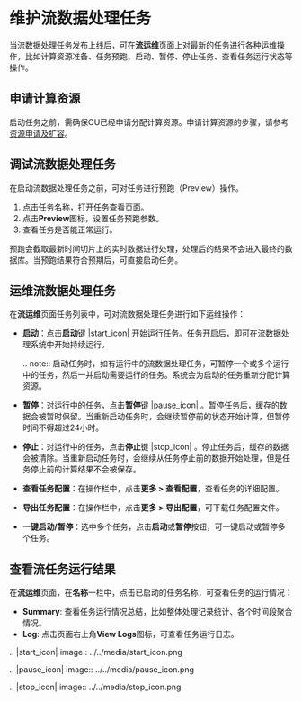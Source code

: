 # 维护流数据处理任务

当流数据处理任务发布上线后，可在**流运维**页面上对最新的任务进行各种运维操作，比如计算资源准备、任务预跑、启动、暂停、停止任务、查看任务运行状态等操作。

## 申请计算资源

启动任务之前，需确保OU已经申请分配计算资源。申请计算资源的步骤，请参考[资源申请及扩容](/docs/enos/zh_CN/latest/resourcemanagement/getstarted.html)。

## 调试流数据处理任务

在启动流数据处理任务之前，可对任务进行预跑（Preview）操作。

1. 点击任务名称，打开任务查看页面。
2. 点击**Preview**图标，设置任务预跑参数。
3. 查看任务是否能正常运行。

预跑会截取最新时间切片上的实时数据进行处理，处理后的结果不会进入最终的数据库。当预跑结果符合预期后，可直接启动任务。

## 运维流数据处理任务

在**流运维**页面任务列表中，可对流数据处理任务进行如下运维操作：

- **启动**：点击**启动**键 |start_icon| 开始运行任务。任务开启后，即可在流数据处理系统中开始持续运行。

  .. note:: 启动任务时，如有运行中的流数据处理任务，可暂停一个或多个运行中的任务，然后一并启动需要运行的任务。系统会为启动的任务重新分配计算资源。

- **暂停**：对运行中的任务，点击**暂停**键 |pause_icon| 。暂停任务后，缓存的数据会被暂时保留。当重新启动任务时，会继续暂停前的状态开始计算，但暂停时间不得超过24小时。

- **停止**：对运行中的任务，点击**停止**键 |stop_icon| 。停止任务后，缓存的数据会被清除。当重新启动任务时，会继续从任务停止前的数据开始处理，但是任务停止前的计算结果不会被保存。

- **查看任务配置**：在操作栏中，点击**更多 > 查看配置**，查看任务的详细配置。

- **导出任务配置**：在操作栏中，点击**更多 > 导出配置**，可下载任务配置文件。

- **一键启动/暂停**：选中多个任务，点击**启动**或**暂停**按钮，可一键启动或暂停多个任务。

## 查看流任务运行结果

在**流运维**页面，在**名称**一栏中，点击已启动的任务名称，可查看任务的运行情况：

- **Summary**: 查看任务运行情况总结，比如整体处理记录统计、各个时间段聚合情况。
- **Log**: 点击页面右上角**View Logs**图标，可查看任务运行日志。

.. |start_icon| image:: ../../media/start_icon.png

.. |pause_icon| image:: ../../media/pause_icon.png

.. |stop_icon| image:: ../../media/stop_icon.png

<!--end-->